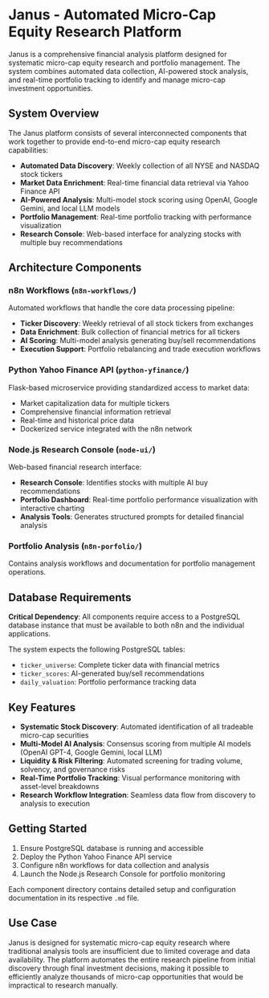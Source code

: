# Janus - Automated Micro-Cap Equity Research Platform

Janus is a comprehensive financial analysis platform designed for systematic micro-cap equity research and portfolio management. The system combines automated data collection, AI-powered stock analysis, and real-time portfolio tracking to identify and manage micro-cap investment opportunities.

## System Overview

The Janus platform consists of several interconnected components that work together to provide end-to-end micro-cap equity research capabilities:

- **Automated Data Discovery**: Weekly collection of all NYSE and NASDAQ stock tickers
- **Market Data Enrichment**: Real-time financial data retrieval via Yahoo Finance API
- **AI-Powered Analysis**: Multi-model stock scoring using OpenAI, Google Gemini, and local LLM models
- **Portfolio Management**: Real-time portfolio tracking with performance visualization
- **Research Console**: Web-based interface for analyzing stocks with multiple buy recommendations

## Architecture Components

### n8n Workflows (`n8n-workflows/`)
Automated workflows that handle the core data processing pipeline:
- **Ticker Discovery**: Weekly retrieval of all stock tickers from exchanges
- **Data Enrichment**: Bulk collection of financial metrics for all tickers
- **AI Scoring**: Multi-model analysis generating buy/sell recommendations
- **Execution Support**: Portfolio rebalancing and trade execution workflows

### Python Yahoo Finance API (`python-yfinance/`)
Flask-based microservice providing standardized access to market data:
- Market capitalization data for multiple tickers
- Comprehensive financial information retrieval
- Real-time and historical price data
- Dockerized service integrated with the n8n network

### Node.js Research Console (`node-ui/`)
Web-based financial research interface:
- **Research Console**: Identifies stocks with multiple AI buy recommendations
- **Portfolio Dashboard**: Real-time portfolio performance visualization with interactive charting
- **Analysis Tools**: Generates structured prompts for detailed financial analysis

### Portfolio Analysis (`n8n-porfolio/`)
Contains analysis workflows and documentation for portfolio management operations.

## Database Requirements

**Critical Dependency**: All components require access to a PostgreSQL database instance that must be available to both n8n and the individual applications.

The system expects the following PostgreSQL tables:
- `ticker_universe`: Complete ticker data with financial metrics
- `ticker_scores`: AI-generated buy/sell recommendations 
- `daily_valuation`: Portfolio performance tracking data

## Key Features

- **Systematic Stock Discovery**: Automated identification of all tradeable micro-cap securities
- **Multi-Model AI Analysis**: Consensus scoring from multiple AI models (OpenAI GPT-4, Google Gemini, local LLM)
- **Liquidity & Risk Filtering**: Automated screening for trading volume, solvency, and governance risks
- **Real-Time Portfolio Tracking**: Visual performance monitoring with asset-level breakdowns
- **Research Workflow Integration**: Seamless data flow from discovery to analysis to execution

## Getting Started

1. Ensure PostgreSQL database is running and accessible
2. Deploy the Python Yahoo Finance API service
3. Configure n8n workflows for data collection and analysis
4. Launch the Node.js Research Console for portfolio monitoring

Each component directory contains detailed setup and configuration documentation in its respective `.md` file.

## Use Case

Janus is designed for systematic micro-cap equity research where traditional analysis tools are insufficient due to limited coverage and data availability. The platform automates the entire research pipeline from initial discovery through final investment decisions, making it possible to efficiently analyze thousands of micro-cap opportunities that would be impractical to research manually.